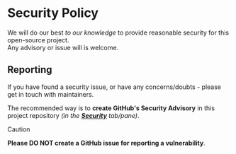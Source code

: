 # Security Policy

We will do our best _to our knowledge_ to provide reasonable security for this open-source project.\
Any advisory or issue will is welcome.

## Reporting

If you have found a security issue, or have any concerns/doubts - please get in touch with maintainers.

The recommended way is to **create GitHub's Security Advisory** in this project repository
_(in the **[Security](https://github.com/svelte-docgen/svelte-docgen/security)** tab/pane)_.

> [!CAUTION]
>
> **Please DO NOT create a GitHub issue for reporting a vulnerability**.
